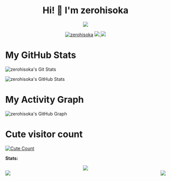 <h1 align="center">Hi! 👋 I'm zerohisoka</h1>
</p>
<p align="center">
<img src="https://readme-typing-svg.herokuapp.com?color=1C71FA&width=420&lines=A+Passionate+Developer+From+India%E2%9C%8C%EF%B8%8F;Working+In+Ahjin+Network%E2%9D%A4%EF%B8%8F">
</p>
<p align="center">
  <a href="https://t.me/zerohisooka"><img src="https://telegra.ph/file/e48461b71ea78772f3b7e.jpg" alt="zerohisoka"></a>
  
  
  
  <a href="https://telegram.me/zerohisooka">
    <img src="https://img.shields.io/badge/Telegram-grey?style=for-the-badge&logo=telegram"/>
  </a>  
 </a>
  <a href="https://github.com/Nchuuya">
    <img src="https://img.shields.io/github/followers/Nchuuya?label=GitHub&logo=github&style=for-the-badge&color=blue"/>
  </a>

# My GitHub Stats

![zerohisoka's Git Stats](https://github-readme-stats.vercel.app/api?username=Nchuuya&include_all_commits=true&count_private=true&theme=tokyonight)

![zerohisoka's GitHub Stats](https://github-readme-streak-stats.herokuapp.com?user=Nchuuya&theme=tokyonight)

# My Activity Graph


![zerohisoka's GitHub Graph](https://activity-graph.herokuapp.com/graph?username=Nchuuya&custom_title=My%20Graph&bg_color=241731&line=f20f80&color=f52f91&point=fdf5ea&hide_border=true&area=false&area_color=fdf5ea)
# Cute visitor count
<a href="https://t.me/zerohisoka"><img alt="Cute Count" src="https://count.getloli.com/get/@Nchuuya?theme=rule34" /></a>

**Stats:**  
<div align="center"><img src="https://github-profile-trophy.vercel.app/?username=Nchuuya&theme=dracula&count_private=true"></div>
<img align="left" src="https://github-readme-stats.vercel.app/api?username=Nchuuya&show_icons=true&hide_border=true&theme=tokyonight"><img align="right" src="https://github-readme-stats.vercel.app/api/top-langs/?username=MoeZilla&theme=tokyonight&hide=batchfile">
